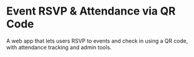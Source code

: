 # Event RSVP & Attendance via QR Code

A web app that lets users RSVP to events and check in using a QR code, with attendance tracking and admin tools.
